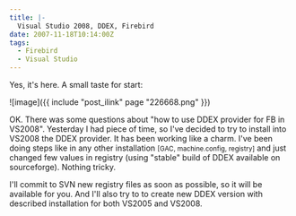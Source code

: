 ```yaml
---
title: |-
  Visual Studio 2008, DDEX, Firebird
date: 2007-11-18T10:14:00Z
tags:
  - Firebird
  - Visual Studio
---
```

Yes, it's here. A small taste for start:

![image]({{ include "post_ilink" page "226668.png" }})

OK. There was some questions about "how to use DDEX provider for FB in VS2008". Yesterday I had piece of time, so I've decided to try to install into VS2008 the DDEX provider. It has been working like a charm. I've been doing steps like in any other installation <small>[GAC, machine.config, registry]</small> and just changed few values in registry (using "stable" build of DDEX available on sourceforge). Nothing tricky.

I'll commit to SVN new registry files as soon as possible, so it will be available for you. And I'll also try to to create new DDEX version with described installation for both VS2005 and VS2008.